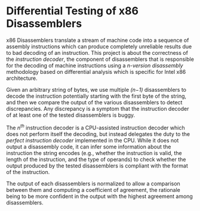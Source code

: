 # Differential Testing of x86 Disassemblers

x86 Disassemblers translate a stream of machine code into a sequence of assembly instructions which can produce completely unreliable results due to bad decoding of an instruction. This project is about the correctness of the *instruction decoder*, the component of disassemblers that is responsible for the decoding of machine instructions using a *n-version disassembly* methodology based on differential analysis which is specific for Intel x86 architecture. 

Given an arbitrary string of bytes, we use multiple *(n−1)* disassemblers to decode the instruction potentially starting with the first byte of the string, and then we compare the output of the various disassemblers to detect discrepancies. Any discrepancy is a symptom that the instruction decoder of at least one of the tested disassemblers is buggy.

The *n<sup>th</sup>* instruction decoder is a CPU-assisted instruction decoder which does not perform itself the decoding, but instead delegates the duty to the *perfect instruction decoder* implemented in the CPU. While it does not output a disassembly code, it can infer some information about the instruction the string encodes (e.g., whether the instruction is valid, the length of the instruction, and the type of operands) to check whether the output produced by the tested disassemblers is compliant with the format of the instruction.

The output of each disassemblers is normalized to allow a comparison between them and computing a coefficient of agreement, the rationale being to be more confident in the output with the highest agreement among disassemblers.

